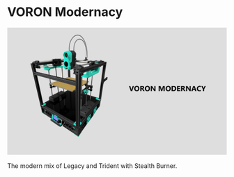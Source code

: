 # VORON Modernacy

<p align="center">
  <img src="Pics/main_view.jpg">
</p>

The modern mix of Legacy and Trident with Stealth Burner.

